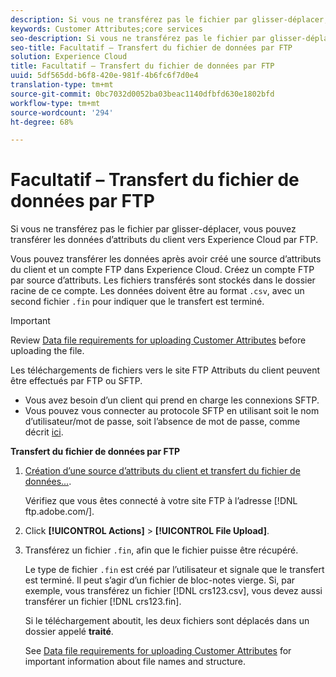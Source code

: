 ```yaml
---
description: Si vous ne transférez pas le fichier par glisser-déplacer, vous pouvez transférer les données d’attributs du client vers Experience Cloud par FTP.
keywords: Customer Attributes;core services
seo-description: Si vous ne transférez pas le fichier par glisser-déplacer, vous pouvez transférer les données d’attributs du client vers Experience Cloud par FTP.
seo-title: Facultatif – Transfert du fichier de données par FTP
solution: Experience Cloud
title: Facultatif – Transfert du fichier de données par FTP
uuid: 5df565dd-b6f8-420e-981f-4b6fc6f7d0e4
translation-type: tm+mt
source-git-commit: 0bc7032d0052ba03beac1140dfbfd630e1802bfd
workflow-type: tm+mt
source-wordcount: '294'
ht-degree: 68%

---
```



# Facultatif – Transfert du fichier de données par FTP

Si vous ne transférez pas le fichier par glisser-déplacer, vous pouvez transférer les données d’attributs du client vers Experience Cloud par FTP.

Vous pouvez transférer les données après avoir créé une source d’attributs du client et un compte FTP dans Experience Cloud. Créez un compte FTP par source d’attributs. Les fichiers transférés sont stockés dans le dossier racine de ce compte. Les données doivent être au format `.csv`, avec un second fichier `.fin` pour indiquer que le transfert est terminé.

>[!IMPORTANT]
>
>Review [Data file requirements for uploading Customer Attributes](../attributes/crs-data-file.md#concept_DE908F362DF24172BFEF48E1797DAF19) before uploading the file.

Les téléchargements de fichiers vers le site FTP Attributs du client peuvent être effectués par FTP ou SFTP.

* Vous avez besoin d’un client qui prend en charge les connexions SFTP.
* Vous pouvez vous connecter au protocole SFTP en utilisant soit le nom d’utilisateur/mot de passe, soit l’absence de mot de passe, comme décrit [ici](https://docs.adobe.com/help/en/analytics/export/ftp-and-sftp/secure-file-transfer-protocol/ftp-sftp-cert-auth.html).

**Transfert du fichier de données par FTP**

1. [Création d’une source d’attributs du client et transfert du fichier de données...](../attributes/t-crs-usecase.md#task_BCC327B2A0EF4A1BBB2934013AB92B78).

   Vérifiez que vous êtes connecté à votre site FTP à l’adresse [!DNL ftp.adobe.com/<sftpname>].

1. Click **[!UICONTROL Actions]** > **[!UICONTROL File Upload]**.

1. Transférez un fichier `.fin`, afin que le fichier puisse être récupéré.

   Le type de fichier `.fin` est créé par l’utilisateur et signale que le transfert est terminé. Il peut s’agir d’un fichier de bloc-notes vierge. Si, par exemple, vous transférez un fichier [!DNL crs123.csv], vous devez aussi transférer un fichier [!DNL crs123.fin].

   Si le téléchargement aboutit, les deux fichiers sont déplacés dans un dossier appelé **traité**.

   See [Data file requirements for uploading Customer Attributes](../attributes/crs-data-file.md#concept_DE908F362DF24172BFEF48E1797DAF19) for important information about file names and structure.
